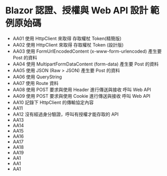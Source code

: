# Blazor 認證、授權與 Web API 設計 範例原始碼

* AA01 使用 HttpClient 來取得 存取權杖 Token(精簡版)
* AA02 使用 HttpClient 來取得 存取權杖 Token (設計版)
* AA03 使用 FormUrlEncodedContent (x-www-form-urlencoded) 產生要 Post 的資料
* AA04 使用 MultipartFormDataContent (form-data) 產生要 Post 的資料
* AA05 使用 JSON (Raw > JSON) 產生要 Post 的資料
* AA06 使用 QueryString
* AA07 使用 Route 資料
* AA08 使用 POST 要求與使用 Header 進行傳送與接收 呼叫 Web API
* AA09 使用 POST 要求與使用 Cookie 進行傳送與接收 呼叫 Web API
* AA10 記錄下 HttpClient 的傳輸協定內容
* AA11
* AA12 沒有經過身分驗證，呼叫有授權才能存取的 API
* AA13
* AA14
* AA15
* AA16
* AA17
* AA18
* AA19
* AA1 
* AA1 
* AA1 

